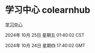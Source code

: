 # 学习中心 colearnhub
[学习中心](http://219.139.199.238:56308/colearnhub/)

2024年 10月 25日 星期五 01:40:02 CST

2024年 10月 24日 星期四 17:40:02 GMT
